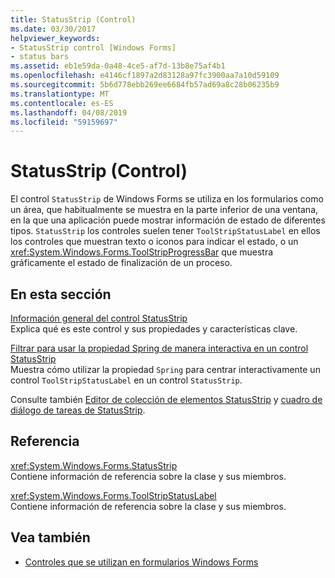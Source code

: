 ```yaml
---
title: StatusStrip (Control)
ms.date: 03/30/2017
helpviewer_keywords:
- StatusStrip control [Windows Forms]
- status bars
ms.assetid: eb1e59da-0a48-4ce5-af7d-13b8e75af4b1
ms.openlocfilehash: e4146cf1897a2d83128a97fc3900aa7a10d59109
ms.sourcegitcommit: 5b6d778ebb269ee6684fb57ad69a8c28b06235b9
ms.translationtype: MT
ms.contentlocale: es-ES
ms.lasthandoff: 04/08/2019
ms.locfileid: "59159697"
---
```

# <a name="statusstrip-control"></a>StatusStrip (Control)
El control `StatusStrip` de Windows Forms se utiliza en los formularios como un área, que habitualmente se muestra en la parte inferior de una ventana, en la que una aplicación puede mostrar información de estado de diferentes tipos. `StatusStrip` los controles suelen tener `ToolStripStatusLabel` en ellos los controles que muestran texto o iconos para indicar el estado, o un <xref:System.Windows.Forms.ToolStripProgressBar> que muestra gráficamente el estado de finalización de un proceso.  
  
## <a name="in-this-section"></a>En esta sección  
 [Información general del control StatusStrip](statusstrip-control-overview.md)  
 Explica qué es este control y sus propiedades y características clave.  
  
 [Filtrar para usar la propiedad Spring de manera interactiva en un control StatusStrip](how-to-use-the-spring-property-interactively-in-a-statusstrip.md)  
 Muestra cómo utilizar la propiedad `Spring` para centrar interactivamente un control `ToolStripStatusLabel` en un control `StatusStrip`.  
  
 Consulte también [Editor de colección de elementos StatusStrip](https://docs.microsoft.com/previous-versions/visualstudio/visual-studio-2010/ms233631(v=vs.100)) y [cuadro de diálogo de tareas de StatusStrip](https://docs.microsoft.com/previous-versions/visualstudio/visual-studio-2010/ms233642(v=vs.100)).  
  
## <a name="reference"></a>Referencia  
 <xref:System.Windows.Forms.StatusStrip>  
 Contiene información de referencia sobre la clase y sus miembros.  
  
 <xref:System.Windows.Forms.ToolStripStatusLabel>  
 Contiene información de referencia sobre la clase y sus miembros.  
  
## <a name="see-also"></a>Vea también

- [Controles que se utilizan en formularios Windows Forms](controls-to-use-on-windows-forms.md)
